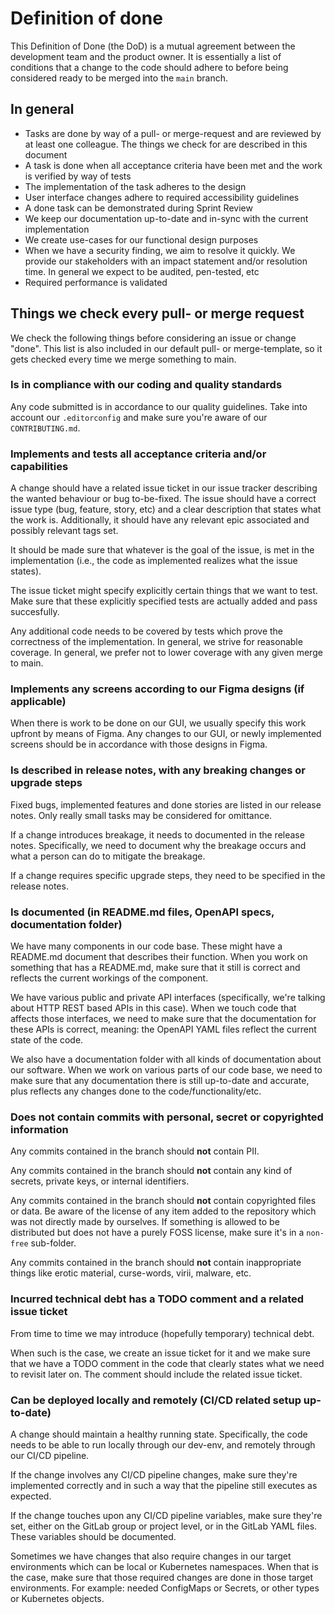 # Definition of done

This Definition of Done (the DoD) is a mutual agreement between the development
team and the product owner. It is essentially a list of conditions that a change
to the code should adhere to before being considered ready to be merged into the
`main` branch.

## In general

* Tasks are done by way of a pull- or merge-request and are reviewed
  by at least one colleague. The things we check for are described in
  this document
* A task is done when all acceptance criteria have been met and the
  work is verified by way of tests
* The implementation of the task adheres to the design
* User interface changes adhere to required accessibility guidelines
* A done task can be demonstrated during Sprint Review
* We keep our documentation up-to-date and in-sync with the current
  implementation
* We create use-cases for our functional design purposes
* When we have a security finding, we aim to resolve it quickly. We
  provide our stakeholders with an impact statement and/or resolution
  time. In general we expect to be audited, pen-tested, etc
* Required performance is validated

## Things we check every pull- or merge request

We check the following things before considering an issue or change "done". This
list is also included in our default pull- or merge-template, so it gets checked
every time we merge something to main.

### Is in compliance with our coding and quality standards

Any code submitted is in accordance to our quality guidelines. Take into account
our `.editorconfig` and make sure you're aware of our `CONTRIBUTING.md`.

### Implements and tests all acceptance criteria and/or capabilities

A change should have a related issue ticket in our issue tracker describing the
wanted behaviour or bug to-be-fixed. The issue should have a correct issue type
(bug, feature, story, etc) and a clear description that states what the work is.
Additionally, it should have any relevant epic associated and possibly relevant
tags set.

It should be made sure that whatever is the goal of the issue, is met in the
implementation (i.e., the code as implemented realizes what the issue states).

The issue ticket might specify explicitly certain things that we want to test.
Make sure that these explicitly specified tests are actually added and pass
succesfully.

Any additional code needs to be covered by tests which prove the correctness of
the implementation. In general, we strive for reasonable coverage. In general,
we prefer not to lower coverage with any given merge to main.

### Implements any screens according to our Figma designs (if applicable)

When there is work to be done on our GUI, we usually specify this work upfront
by means of Figma. Any changes to our GUI, or newly implemented screens should
be in accordance with those designs in Figma.

### Is described in release notes, with any breaking changes or upgrade steps

Fixed bugs, implemented features and done stories are listed in our release
notes. Only really small tasks may be considered for omittance.

If a change introduces breakage, it needs to documented in the release notes.
Specifically, we need to document why the breakage occurs and what a person can
do to mitigate the breakage.

If a change requires specific upgrade steps, they need to be specified in the
release notes.

### Is documented (in README.md files, OpenAPI specs, documentation folder)

We have many components in our code base. These might have a README.md document
that describes their function. When you work on something that has a README.md,
make sure that it still is correct and reflects the current workings of the
component.

We have various public and private API interfaces (specifically, we're talking
about HTTP REST based APIs in this case). When we touch code that affects those
interfaces, we need to make sure that the documentation for these APIs is
correct, meaning: the OpenAPI YAML files reflect the current state of the code.

We also have a documentation folder with all kinds of documentation about our
software. When we work on various parts of our code base, we need to make sure
that any documentation there is still up-to-date and accurate, plus reflects
any changes done to the code/functionality/etc.

### Does not contain commits with personal, secret or copyrighted information

Any commits contained in the branch should **not** contain PII.

Any commits contained in the branch should **not** contain any kind of secrets,
private keys, or internal identifiers.

Any commits contained in the branch should **not** contain copyrighted files
or data. Be aware of the license of any item added to the repository which was
not directly made by ourselves. If something is allowed to be distributed but
does not have a purely FOSS license, make sure it's in a `non-free` sub-folder.

Any commits contained in the branch should **not** contain inappropriate things
like erotic material, curse-words, virii, malware, etc.

### Incurred technical debt has a TODO comment and a related issue ticket

From time to time we may introduce (hopefully temporary) technical debt.

When such is the case, we create an issue ticket for it and we make sure that
we have a TODO comment in the code that clearly states what we need to revisit
later on. The comment should include the related issue ticket.

### Can be deployed locally and remotely (CI/CD related setup up-to-date)

A change should maintain a healthy running state. Specifically, the code needs
to be able to run locally through our dev-env, and remotely through our CI/CD
pipeline.

If the change involves any CI/CD pipeline changes, make sure they're implemented
correctly and in such a way that the pipeline still executes as expected.

If the change touches upon any CI/CD pipeline variables, make sure they're set,
either on the GitLab group or project level, or in the GitLab YAML files. These
variables should be documented.

Sometimes we have changes that also require changes in our target environments
which can be local or Kubernetes namespaces. When that is the case, make sure
that those required changes are done in those target environments. For example:
needed ConfigMaps or Secrets, or other types or Kubernetes objects.
